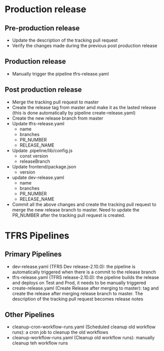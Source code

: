 
# Production release

## Pre-production release

* Update the description of the tracking pull request
* Verify the changes made during the previous post production release

## Production release

* Manually trigger the pipeline tfrs-release.yaml

## Post production release

* Merge the tracking pull request to master
* Create the release tag from master amd make it as the lasted release (this is done automatically by pipeline create-release.yaml)
* Create the new release branch from master
* Update tfrs-release.yaml
  * name
  * branches
  * PR_NUMBER
  * RELEASE_NAME
* Update .pipeline/lib/config.js
  * const version
  * releaseBranch
* Update frontend/package.json
  * version
* update dev-release.yaml
  * name
  * branches
  * PR_NUMBER
  * RELEASE_NAME
* Commit all the above changes and create the tracking pull request to merge the new release branch to master. Need to update the PR_NUMBER after the tracking pull request is created. 

# TFRS Pipelines

## Primary Pipelines

* dev-release.yaml (TFRS Dev release-2.10.0): the pipeline is automatically triggered when there is a commit to the release branch
* tfrs-release.yaml (TFRS release-2.10.0): the pipeline builds the release and deploys on Test and Prod, it needs to be manually triggered
* create-release.yaml (Create Release after merging to master): tag and create the release after merging release branch to master. The description of the tracking pull request becomes release notes

## Other Pipelines

* cleanup-cron-workflow-runs.yaml (Scheduled cleanup old workflow runs): a cron job to cleanup the old workflows
* cleanup-workflow-runs.yaml  (Cleanup old workflow runs): manually cleanup teh workflow runs
